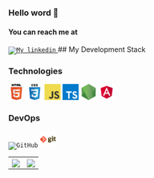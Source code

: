 ### Hello word 👋



#### You can reach me at

<a href="https://www.linkedin.com/in/rafaela-oliveira-809560199/">
  <code><img alt="My linkedin" width="28" src="https://www.linkedin.com/in/rafaela-oliveira-809560199/" /></code>
</a>
## My Development Stack

### Technologies

<code><img height="32" src="https://raw.githubusercontent.com/github/explore/80688e429a7d4ef2fca1e82350fe8e3517d3494d/topics/html/html.png" alt="HTML5"/></code>
<code><img height="32" src="https://raw.githubusercontent.com/github/explore/80688e429a7d4ef2fca1e82350fe8e3517d3494d/topics/css/css.png" alt="CSS"/></code>
<code><img height="32" src="https://raw.githubusercontent.com/github/explore/80688e429a7d4ef2fca1e82350fe8e3517d3494d/topics/javascript/javascript.png" alt="Javascript"/></code>
<code><img height="32" src="https://raw.githubusercontent.com/github/explore/80688e429a7d4ef2fca1e82350fe8e3517d3494d/topics/typescript/typescript.png" alt="Typescript"/></code>
<code><img height="32" src="https://raw.githubusercontent.com/github/explore/80688e429a7d4ef2fca1e82350fe8e3517d3494d/topics/nodejs/nodejs.png" alt="Nodejs"/></code>
<code><img height="32" src="https://raw.githubusercontent.com/github/explore/80688e429a7d4ef2fca1e82350fe8e3517d3494d/topics/angular/angular.png" alt="Angular"/></code>

### DevOps

<code><img height="32" src="https://cdn3.iconfinder.com/data/icons/inficons/512/github.png" alt="GitHub"/></code>
<code><img height="32" src="https://raw.githubusercontent.com/github/explore/80688e429a7d4ef2fca1e82350fe8e3517d3494d/topics/git/git.png" alt="Git"/></code>



<center>
  <table align="center">
    <tr>
      <td>
        <img align="center" src="https://github-readme-stats.vercel.app/api/top-langs/?username=RafaelaScalabrini&show_icons=true&theme=gotham" />
      </td>
      <td>
        <img align="center" src="https://github-readme-stats.vercel.app/api?username=RafaelaScalabrini&show_icons=true&theme=gotham"/>
      </td>
    </tr>
  </table>
</center>
